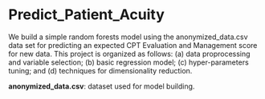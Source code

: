 # Predict_Patient_Acuity
We build a simple random forests model using the anonymized_data.csv data set for predicting an expected CPT Evaluation and Management score for new data. This project is organized as follows: (a) data proprocessing and variable selection; (b) basic regression model; (c) hyper-parameters tuning; and (d) techniques for dimensionality reduction.

<strong>anonymized_data.csv</strong>: dataset used for model building.
